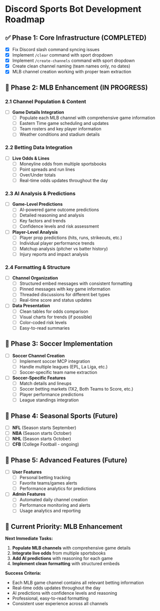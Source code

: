 # Discord Sports Bot Development Roadmap

## ✅ **Phase 1: Core Infrastructure (COMPLETED)**
- [x] Fix Discord slash command syncing issues
- [x] Implement `/clear` command with sport dropdown
- [x] Implement `/create-channels` command with sport dropdown
- [x] Create clean channel naming (team names only, no dates)
- [x] MLB channel creation working with proper team extraction

## 🚧 **Phase 2: MLB Enhancement (IN PROGRESS)**

### **2.1 Channel Population & Content**
- [ ] **Game Details Integration**
  - [ ] Populate each MLB channel with comprehensive game information
  - [ ] Eastern Time game scheduling and updates
  - [ ] Team rosters and key player information
  - [ ] Weather conditions and stadium details

### **2.2 Betting Data Integration**
- [ ] **Live Odds & Lines**
  - [ ] Moneyline odds from multiple sportsbooks
  - [ ] Point spreads and run lines
  - [ ] Over/Under totals
  - [ ] Real-time odds updates throughout the day

### **2.3 AI Analysis & Predictions**
- [ ] **Game-Level Predictions**
  - [ ] AI-powered game outcome predictions
  - [ ] Detailed reasoning and analysis
  - [ ] Key factors and trends
  - [ ] Confidence levels and risk assessment

- [ ] **Player-Level Analysis**
  - [ ] Player prop predictions (hits, runs, strikeouts, etc.)
  - [ ] Individual player performance trends
  - [ ] Matchup analysis (pitcher vs batter history)
  - [ ] Injury reports and impact analysis

### **2.4 Formatting & Structure**
- [ ] **Channel Organization**
  - [ ] Structured embed messages with consistent formatting
  - [ ] Pinned messages with key game information
  - [ ] Threaded discussions for different bet types
  - [ ] Real-time score and status updates

- [ ] **Data Presentation**
  - [ ] Clean tables for odds comparison
  - [ ] Visual charts for trends (if possible)
  - [ ] Color-coded risk levels
  - [ ] Easy-to-read summaries

## 🔮 **Phase 3: Soccer Implementation**
- [ ] **Soccer Channel Creation**
  - [ ] Implement soccer MCP integration
  - [ ] Handle multiple leagues (EPL, La Liga, etc.)
  - [ ] Soccer-specific team name extraction

- [ ] **Soccer-Specific Features**
  - [ ] Match details and lineups
  - [ ] Soccer betting markets (1X2, Both Teams to Score, etc.)
  - [ ] Player performance predictions
  - [ ] League standings integration

## 📅 **Phase 4: Seasonal Sports (Future)**
- [ ] **NFL** (Season starts September)
- [ ] **NBA** (Season starts October) 
- [ ] **NHL** (Season starts October)
- [ ] **CFB** (College Football - ongoing)

## 🔧 **Phase 5: Advanced Features (Future)**
- [ ] **User Features**
  - [ ] Personal betting tracking
  - [ ] Favorite teams/games alerts
  - [ ] Performance analytics for predictions

- [ ] **Admin Features**
  - [ ] Automated daily channel creation
  - [ ] Performance monitoring and alerts
  - [ ] Usage analytics and reporting

## 🎯 **Current Priority: MLB Enhancement**

**Next Immediate Tasks:**
1. **Populate MLB channels** with comprehensive game details
2. **Integrate live odds** from multiple sportsbooks
3. **Add AI predictions** with reasoning for each game
4. **Implement clean formatting** with structured embeds

**Success Criteria:**
- Each MLB game channel contains all relevant betting information
- Real-time odds updates throughout the day
- AI predictions with confidence levels and reasoning
- Professional, easy-to-read formatting
- Consistent user experience across all channels 